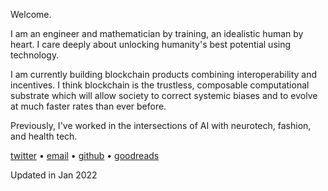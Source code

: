 Welcome.

I am an engineer and mathematician by training, an idealistic human by heart. I care deeply about unlocking humanity's best potential using technology.

I am currently building blockchain products combining interoperability and incentives. I think blockchain is the trustless, composable computational substrate which will allow society to correct systemic biases and to evolve at much faster rates than ever before.

[//]: # "### Neuroscience"
[//]: # "The human brain is the magical source of all of our decisions -- [some think](https://www.cnbc.com/2020/12/05/elon-musks-neuralink-bold-ideas-hurdles.html) brain-machine interfaces are humanity's best hope against existential threat from AI, albeit with its [ethical questions](https://www.nature.com/articles/551159a) -- yet currently we know too little about it to develop useful applications. I am doing brain research in Professor Jack Gallant's lab at UC Berkeley on [an invasive technique](https://en.wikipedia.org/wiki/Deep_brain_stimulation), one with big problems and bigger potential."
[//]: # "In a past life, I once led the backend team of a Series A SaaS company, founded a health tech startup, and also had multiple machine learning and engineering roles. Among my side projects, I once built a popular medical information site and raised a small relief fund for Ethiopian children during the first months of covid when things were hard."

Previously, I've worked in the intersections of AI with neurotech, fashion, and health tech.

<!-- Some other interests of mine include cosmology, biology, game theory, and effective altruism. -->

[twitter](https://twitter.com/0x1plus) • [email](mailto:yijiachen@pm.me) • [github](https://github.com/Yijia-Chen) • [goodreads](https://www.goodreads.com/yijiachen)

Updated in Jan 2022
